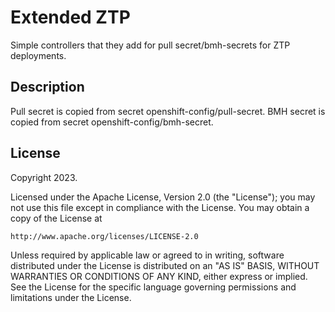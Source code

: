 # Extended ZTP
Simple controllers that they add for pull secret/bmh-secrets for ZTP deployments.

## Description
Pull secret is copied from secret openshift-config/pull-secret.
BMH secret is copied from secret openshift-config/bmh-secret.


## License

Copyright 2023.

Licensed under the Apache License, Version 2.0 (the "License");
you may not use this file except in compliance with the License.
You may obtain a copy of the License at

    http://www.apache.org/licenses/LICENSE-2.0

Unless required by applicable law or agreed to in writing, software
distributed under the License is distributed on an "AS IS" BASIS,
WITHOUT WARRANTIES OR CONDITIONS OF ANY KIND, either express or implied.
See the License for the specific language governing permissions and
limitations under the License.
